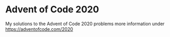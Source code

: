 # Advent of Code 2020
 My solutions to the Advent of Code 2020 problems
 more information under https://adventofcode.com/2020
